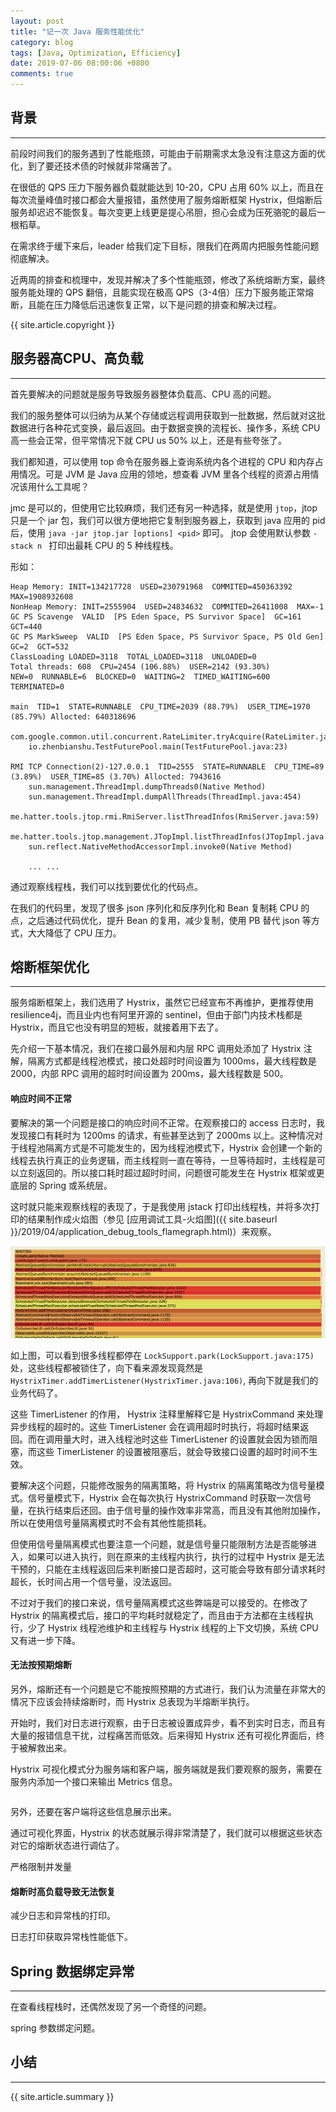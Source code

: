 ```yaml
---
layout: post
title: "记一次 Java 服务性能优化"
category: blog
tags: [Java, Optimization, Efficiency]
date: 2019-07-06 08:00:06 +0800
comments: true
---
```


## 背景
---

前段时间我们的服务遇到了性能瓶颈，可能由于前期需求太急没有注意这方面的优化，到了要还技术债的时候就非常痛苦了。

在很低的 QPS 压力下服务器负载就能达到 10-20，CPU 占用 60% 以上，而且在每次流量峰值时接口都会大量报错，虽然使用了服务熔断框架 Hystrix，但熔断后服务却迟迟不能恢复。每次变更上线更是提心吊胆，担心会成为压死骆驼的最后一根稻草。

在需求终于缓下来后，leader 给我们定下目标，限我们在两周内把服务性能问题彻底解决。

近两周的排查和梳理中，发现并解决了多个性能瓶颈，修改了系统熔断方案，最终服务能处理的 QPS 翻倍，且能实现在极高 QPS（3-4倍）压力下服务能正常熔断，且能在压力降低后迅速恢复正常，以下是问题的排查和解决过程。

{{ site.article.copyright }}

## 服务器高CPU、高负载
---
首先要解决的问题就是服务导致服务器整体负载高、CPU 高的问题。

我们的服务整体可以归纳为从某个存储或远程调用获取到一批数据，然后就对这批数据进行各种花式变换，最后返回。由于数据变换的流程长、操作多，系统 CPU 高一些会正常，但平常情况下就 CPU us 50% 以上，还是有些夸张了。

我们都知道，可以使用 top 命令在服务器上查询系统内各个进程的 CPU 和内存占用情况。可是 JVM 是 Java 应用的领地，想查看 JVM 里各个线程的资源占用情况该用什么工具呢？

jmc 是可以的，但使用它比较麻烦，我们还有另一种选择，就是使用 `jtop`，jtop 只是一个 jar 包，我们可以很方便地把它复制到服务器上，获取到 java 应用的 pid 后，使用 `java -jar jtop.jar [options] <pid>` 即可。
jtop 会使用默认参数 `-stack n ` 打印出最耗 CPU 的 5 种线程栈。

形如：

```
Heap Memory: INIT=134217728  USED=230791968  COMMITED=450363392  MAX=1908932608
NonHeap Memory: INIT=2555904  USED=24834632  COMMITED=26411008  MAX=-1
GC PS Scavenge  VALID  [PS Eden Space, PS Survivor Space]  GC=161  GCT=440
GC PS MarkSweep  VALID  [PS Eden Space, PS Survivor Space, PS Old Gen]  GC=2  GCT=532
ClassLoading LOADED=3118  TOTAL_LOADED=3118  UNLOADED=0
Total threads: 608  CPU=2454 (106.88%)  USER=2142 (93.30%)
NEW=0  RUNNABLE=6  BLOCKED=0  WAITING=2  TIMED_WAITING=600  TERMINATED=0

main  TID=1  STATE=RUNNABLE  CPU_TIME=2039 (88.79%)  USER_TIME=1970 (85.79%) Allocted: 640318696
    com.google.common.util.concurrent.RateLimiter.tryAcquire(RateLimiter.java:337)
    io.zhenbianshu.TestFuturePool.main(TestFuturePool.java:23)

RMI TCP Connection(2)-127.0.0.1  TID=2555  STATE=RUNNABLE  CPU_TIME=89 (3.89%)  USER_TIME=85 (3.70%) Allocted: 7943616
    sun.management.ThreadImpl.dumpThreads0(Native Method)
    sun.management.ThreadImpl.dumpAllThreads(ThreadImpl.java:454)
    me.hatter.tools.jtop.rmi.RmiServer.listThreadInfos(RmiServer.java:59)
    me.hatter.tools.jtop.management.JTopImpl.listThreadInfos(JTopImpl.java:48)
    sun.reflect.NativeMethodAccessorImpl.invoke0(Native Method)

    ... ...
```

通过观察线程栈，我们可以找到要优化的代码点。

在我们的代码里，发现了很多 json 序列化和反序列化和 Bean 复制耗 CPU 的点，之后通过代码优化，提升 Bean 的复用，减少复制，使用 PB 替代 json 等方式，大大降低了 CPU 压力。

## 熔断框架优化
---
服务熔断框架上，我们选用了 Hystrix，虽然它已经宣布不再维护，更推荐使用 resilience4j，而且业内也有阿里开源的 sentinel，但由于部门内技术栈都是 Hystrix，而且它也没有明显的短板，就接着用下去了。

先介绍一下基本情况，我们在接口最外层和内层 RPC 调用处添加了 Hystrix 注解，隔离方式都是线程池模式，接口处超时时间设置为 1000ms，最大线程数是 2000，内部 RPC 调用的超时时间设置为 200ms，最大线程数是 500。

#### 响应时间不正常
要解决的第一个问题是接口的响应时间不正常。在观察接口的 access 日志时，我发现接口有耗时为 1200ms 的请求，有些甚至达到了 2000ms 以上。这种情况对于线程池隔离方式是不可能发生的，因为线程池模式下，Hystrix 会创建一个新的线程去执行真正的业务逻辑，而主线程则一直在等待，一旦等待超时，主线程是可以立刻返回的。所以接口耗时超过超时时间，问题很可能发生在 Hystrix 框架或更底层的 Spring 或系统层。

这时就只能来观察线程的表现了，于是我使用 jstack 打印出线程栈，并将多次打印的结果制作成火焰图（参见 [应用调试工具-火焰图]({{ site.baseurl }}/2019/04/application_debug_tools_flamegraph.html)）来观察。

<img src="/images/2019/hystrix_lock.png" />

如上图，可以看到很多线程都停在 `LockSupport.park(LockSupport.java:175)` 处，这些线程都被锁住了，向下看来源发现竟然是 `HystrixTimer.addTimerListener(HystrixTimer.java:106)`, 再向下就是我们的业务代码了。

这些 TimerListener 的作用， Hystrix 注释里解释它是 HystrixCommand 来处理异步线程的超时的。这些 TimerListener 会在调用超时时执行，将超时结果返回。而在调用量大时，进入线程池时这些 TimerListener 的设置就会因为锁而阻塞，而这些 TimerListener 的设置被阻塞后，就会导致接口设置的超时时间不生效。

要解决这个问题，只能修改服务的隔离策略，将 Hystrix 的隔离策略改为信号量模式。信号量模式下，Hystrix 会在每次执行 HystrixCommand 时获取一次信号量，在执行结束后还回。由于信号量的操作效率非常高，而且没有其他附加操作，所以在使用信号量隔离模式时不会有其他性能损耗。

但使用信号量隔离模式也要注意一个问题，就是信号量只能限制方法是否能够进入，如果可以进入执行，则在原来的主线程内执行，执行的过程中 Hystrix 是无法干预的，只能在主线程返回后来判断接口是否超时，这可能会导致有部分请求耗时超长，长时间占用一个信号量，没法返回。

不过对于我们的接口来说，信号量隔离模式这些弊端是可以接受的。在修改了 Hystrix 的隔离模式后，接口的平均耗时就稳定了，而且由于方法都在主线程执行，少了 Hystrix 线程池维护和主线程与 Hystrix 线程的上下文切换，系统 CPU 又有进一步下降。

#### 无法按预期熔断
另外，熔断还有一个问题是它不能按照预期的方式进行，我们认为流量在非常大的情况下应该会持续熔断时，而 Hystrix 总表现为半熔断半执行。

开始时，我们对日志进行观察，由于日志被设置成异步，看不到实时日志，而且有大量的报错信息干扰，过程痛苦而低效。后来得知 Hystrix 还有可视化界面后，终于被解救出来。

Hystrix 可视化模式分为服务端和客户端，服务端就是我们要观察的服务，需要在服务内添加一个接口来输出 Metrics 信息。


```java
```

另外，还要在客户端将这些信息展示出来。

通过可视化界面，Hystrix 的状态就展示得非常清楚了，我们就可以根据这些状态对它的熔断状态进行调估了。


严格限制并发量

#### 熔断时高负载导致无法恢复

减少日志和异常栈的打印。

日志打印获取异常栈性能低下。



## Spring 数据绑定异常
---
在查看线程栈时，还偶然发现了另一个奇怪的问题。

spring 参数绑定问题。

## 小结
---


{{ site.article.summary }}
